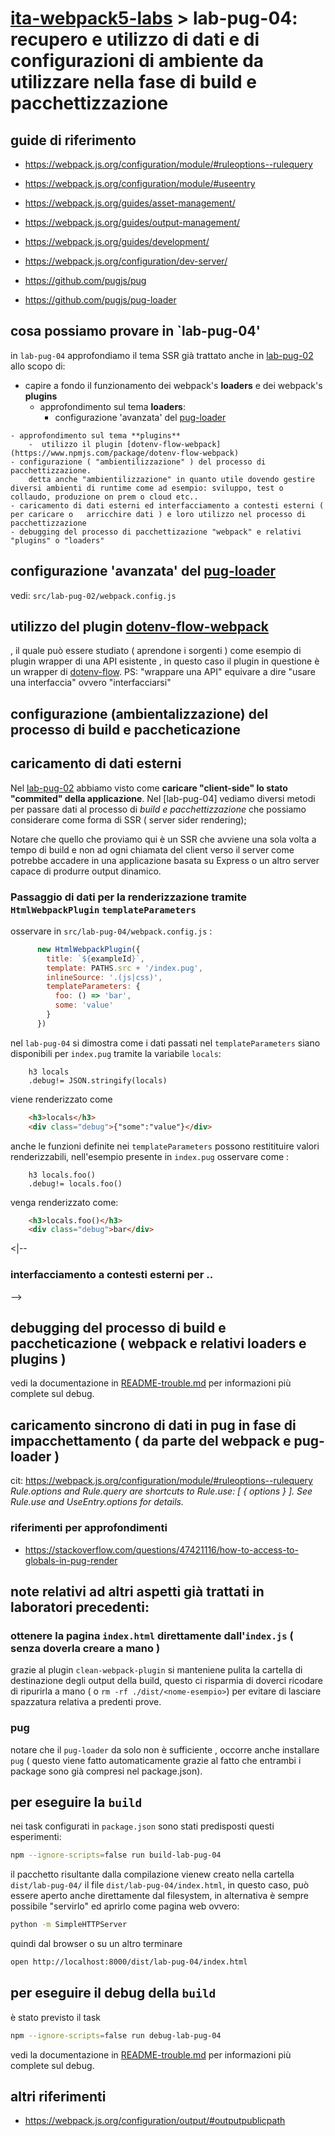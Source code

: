 <!-- 
vedere anche: 
- src/lab-83-pug/README-pug-notes.md
- src/lab-83-pug/README-wds-issue.md
TBD: https://developer.github.com/v3/ + Safari 20200206-tornaci ( 11 pannello)
-->
# [ita-webpack5-labs](https://github.com/rondinif/ita-webpack5-labs) > **lab-pug-04**:  recupero e utilizzo di dati e di configurazioni di ambiente da utilizzare nella fase di build e pacchettizzazione


## guide di riferimento 
- https://webpack.js.org/configuration/module/#ruleoptions--rulequery
- https://webpack.js.org/configuration/module/#useentry

- https://webpack.js.org/guides/asset-management/
- https://webpack.js.org/guides/output-management/
- https://webpack.js.org/guides/development/
- https://webpack.js.org/configuration/dev-server/
- https://github.com/pugjs/pug
- https://github.com/pugjs/pug-loader

## cosa possiamo provare in `lab-pug-04'
in `lab-pug-04` approfondiamo il tema SSR già trattato anche in [lab-pug-02](https://github.com/rondinif/ita-webpack4-labs/tree/master/src/lab-pug-02) allo scopo di: 
- capire a fondo il funzionamento dei webpack's **loaders** e dei webpack's **plugins**
    - approfondimento sul tema **loaders**: 
        - configurazione 'avanzata' del [pug-loader]()
<!-- TBD   - implentazione di un plugin di esempio ( quasi banale ) per il `pug-loader` -->
    - approfondimento sul tema **plugins** 
        -  utilizzo il plugin [dotenv-flow-webpack](https://www.npmjs.com/package/dotenv-flow-webpack)
    - configurazione ( "ambientilizzazione" ) del processo di pacchettizzazione.
        detta anche "ambientilizzazione" in quanto utile dovendo gestire diversi ambienti di runtime come ad esempio: sviluppo, test o collaudo, produzione on prem o cloud etc..
    - caricamento di dati esterni ed interfacciamento a contesti esterni ( per caricare o   arricchire dati ) e loro utilizzo nel processo di pacchettizzazione
    - debugging del processo di pacchettizazione "webpack" e relativi "plugins" o "loaders" 

## configurazione 'avanzata' del [pug-loader]()
vedi: `src/lab-pug-02/webpack.config.js`


<!-- TBD ## implentazione di un plugin di esempio per il pug-loader -->

## utilizzo del plugin [dotenv-flow-webpack](https://www.npmjs.com/package/dotenv-flow-webpack)
, il quale può essere studiato ( aprendone i sorgenti ) come esempio di plugin wrapper di una API esistente , in questo caso il plugin in questione è un wrapper di [dotenv-flow](https://github.com/kerimdzhanov/dotenv-flow#api-reference). PS: "wrappare una API" equivare a dire "usare una interfaccia" ovvero "interfacciarsi"

## configurazione (ambientalizzazione) del processo di build e  paccheticazione

## caricamento di dati esterni
Nel [lab-pug-02](https://github.com/rondinif/ita-webpack4-labs/tree/master/src/lab-pug-02) abbiamo visto come **caricare "client-side" lo stato "commited" della applicazione**.
Nel [lab-pug-04] vediamo diversi metodi per passare dati al processo di *build e pacchettizzazione* che possiamo considerare come forma di SSR ( server sider rendering); 

Notare che quello che proviamo qui è un SSR che avviene una sola volta a tempo di build e non ad ogni chiamata del client verso il server come potrebbe accadere in una applicazione basata su Express o un altro server capace di produrre output dinamico.

### Passaggio di dati per la renderizzazione tramite `HtmlWebpackPlugin` `templateParameters`

osservare in `src/lab-pug-04/webpack.config.js` : 
``` js
      new HtmlWebpackPlugin({
        title: `${exampleId}`,
        template: PATHS.src + '/index.pug',
        inlineSource: '.(js|css)',
        templateParameters: {
          foo: () => 'bar',
          some: 'value'
        }
      })
```
nel `lab-pug-04` si dimostra come i dati passati nel `templateParameters` 
siano disponibili per `index.pug` tramite la variabile `locals`:
``` jade
    h3 locals
    .debug!= JSON.stringify(locals)
```
viene renderizzato come 
``` html
    <h3>locals</h3>
    <div class="debug">{"some":"value"}</div>
```
anche le funzioni definite nei `templateParameters` possono restitituire valori renderizzabili, 
nell'esempio presente in `index.pug` osservare come :
``` jade
    h3 locals.foo()
    .debug!= locals.foo() 
```
venga renderizzato come: 
``` html
    <h3>locals.foo()</h3>
    <div class="debug">bar</div>
```

<|-- 
### interfacciamento a contesti esterni per ..
-->
## debugging del processo di build e paccheticazione ( webpack e relativi loaders e plugins )
vedi la documentazione in [README-trouble.md](../README-trouble.md) per informazioni più complete sul debug.

## caricamento sincrono di dati in pug in fase di impacchettamento ( da parte del webpack e pug-loader )
cit: https://webpack.js.org/configuration/module/#ruleoptions--rulequery
<cite>
Rule.options and Rule.query are shortcuts to Rule.use: [ { options } ]. See Rule.use and UseEntry.options for details.
</cite>

### riferimenti per approfondimenti
- https://stackoverflow.com/questions/47421116/how-to-access-to-globals-in-pug-render

## note relativi ad altri aspetti già trattati in laboratori precedenti:
### ottenere la pagina `index.html` direttamente dall'`index.js` ( senza doverla creare a mano )
grazie al plugin `clean-webpack-plugin` si manteniene pulita la cartella di destinazione degli output della build, questo ci risparmia di doverci ricodare di ripurirla a mano ( o `rm -rf ./dist/<nome-esempio>`) per evitare di lasciare spazzatura relativa a predenti prove. 

### pug 
notare che il `pug-loader` da solo non è sufficiente , occorre anche installare `pug` ( questo viene fatto automaticamente grazie al fatto che entrambi i package sono già compresi nel package.json).

## per eseguire la `build`
nei task configurati in `package.json` sono stati predisposti questi esperimenti:
``` bash
npm --ignore-scripts=false run build-lab-pug-04
```

il pacchetto risultante dalla compilazione vienew creato nella cartella `dist/lab-pug-04/`
il file `dist/lab-pug-04/index.html`, in questo caso,  può essere aperto anche direttamente dal filesystem,
in alternativa è sempre possibile "servirlo" ed aprirlo come pagina web  ovvero:  
``` bash
python -m SimpleHTTPServer 
```
quindi dal browser o su un altro terminare
``` bash
open http://localhost:8000/dist/lab-pug-04/index.html
```
## per eseguire il debug della  `build`
è stato previsto il task 
``` bash
npm --ignore-scripts=false run debug-lab-pug-04
```
vedi la documentazione in [README-trouble.md](../README-trouble.md) per informazioni più complete sul debug.

## altri riferimenti 
- https://webpack.js.org/configuration/output/#outputpublicpath
